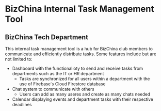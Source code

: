 # BizChina Internal Task Management Tool
## BizChina Tech Department

This internal task management tool is a hub for BizChina club members to communicate and efficiently distribute tasks.
Some features include but are not limited to:
- Dashboard with the functionalioty to send and receive tasks from departments such as the IT or HR department
  - Tasks are synchronized for all users within a department with the use of Firebase's Cloud Firestore database
- Chat system to communicate with others
  - Users can add as many useres and create as many chats needed
- Calendar displaying events and department tasks with their respective deadlines
